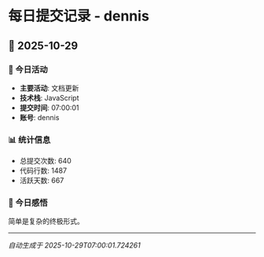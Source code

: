 # 每日提交记录 - dennis

## 📅 2025-10-29

### 🎯 今日活动
- **主要活动**: 文档更新
- **技术栈**: JavaScript
- **提交时间**: 07:00:01
- **账号**: dennis

### 📊 统计信息
- 总提交次数: 640
- 代码行数: 1487
- 活跃天数: 667

### 💭 今日感悟
简单是复杂的终极形式。

---
*自动生成于 2025-10-29T07:00:01.724261*
